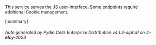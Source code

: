






This service serves the JS user-interface. Some endpoints require additional Cookie management.

[:summary]

###### Auto generated by Pydio Cells Enterprise Distribution v4.1.3-alpha1 on 4-May-2023
